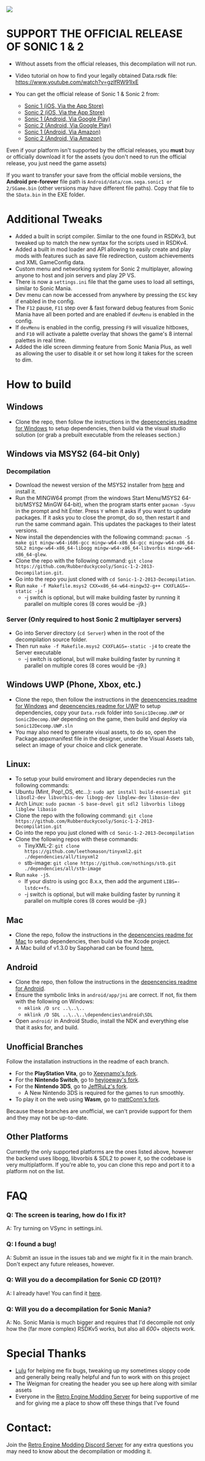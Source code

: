 ![](header.png?raw=true)
# **SUPPORT THE OFFICIAL RELEASE OF SONIC 1 & 2**
+ Without assets from the official releases, this decompilation will not run.
+ Video tutorial on how to find your legally obtained Data.rsdk file: https://www.youtube.com/watch?v=gzIfRW91IxE

+ You can get the official release of Sonic 1 & Sonic 2 from:
  * [Sonic 1 (iOS, Via the App Store)](https://apps.apple.com/au/app/sonic-the-hedgehog-classic/id316050001)
  * [Sonic 2 (iOS, Via the App Store)](https://apps.apple.com/au/app/sonic-the-hedgehog-2-classic/id347415188)
  * [Sonic 1 (Android, Via Google Play)](https://play.google.com/store/apps/details?id=com.sega.sonic1px&hl=en_AU&gl=US)
  * [Sonic 2 (Android, Via Google Play)](https://play.google.com/store/apps/details?id=com.sega.sonic2.runner&hl=en_AU&gl=US)
  * [Sonic 1 (Android, Via Amazon)](https://www.amazon.com.au/Sega-of-America-Sonic-Hedgehog/dp/B00D74DVKM)
  * [Sonic 2 (Android, Via Amazon)](https://www.amazon.com.au/Sega-of-America-Sonic-Hedgehog/dp/B00HAPRVWS)

Even if your platform isn't supported by the official releases, you **must** buy or officially download it for the assets (you don't need to run the official release, you just need the game assets)

If you want to transfer your save from the official mobile versions, the **Android pre-forever** file path is `Android/data/com.sega.sonic1 or 2/SGame.bin` (other versions may have different file paths). Copy that file to the `SData.bin` in the EXE folder.

# Additional Tweaks
* Added a built in script compiler. Similar to the one found in RSDKv3, but tweaked up to match the new syntax for the scripts used in RSDKv4.
* Added a built in mod loader and API allowing to easily create and play mods with features such as save file redirection, custom achievements and XML GameConfig data.
* Custom menu and networking system for Sonic 2 multiplayer, allowing anyone to host and join servers and play 2P VS.
* There is now a `settings.ini` file that the game uses to load all settings, similar to Sonic Mania.
* Dev menu can now be accessed from anywhere by pressing the `ESC` key if enabled in the config.
* The `F12` pause, `F11` step over & fast forward debug features from Sonic Mania have all been ported and are enabled if `devMenu` is enabled in the config.
* If `devMenu` is enabled in the config, pressing `F9` will visualize hitboxes, and `F10` will activate a palette overlay that shows the game's 8 internal palettes in real time.
* Added the idle screen dimming feature from Sonic Mania Plus, as well as allowing the user to disable it or set how long it takes for the screen to dim.

# How to build
## Windows
* Clone the repo, then follow the instructions in the [depencencies readme for Windows](./dependencies/windows/dependencies.txt) to setup dependencies, then build via the visual studio solution (or grab a prebuilt executable from the releases section.)

## Windows via MSYS2 (64-bit Only)
### Decompilation
* Download the newest version of the MSYS2 installer from [here](https://www.msys2.org/) and install it.
* Run the MINGW64 prompt (from the windows Start Menu/MSYS2 64-bit/MSYS2 MinGW 64-bit), when the program starts enter `pacman -Syuu` in the prompt and hit Enter. Press `Y` when it asks if you want to update packages. If it asks you to close the prompt, do so, then restart it and run the same command again. This updates the packages to their latest versions.
* Now install the dependencies with the following command: `pacman -S make git mingw-w64-i686-gcc mingw-w64-x86_64-gcc mingw-w64-x86_64-SDL2 mingw-w64-x86_64-libogg mingw-w64-x86_64-libvorbis mingw-w64-x86_64-glew`.
* Clone the repo with the following command: `git clone https://github.com/Rubberduckycooly/Sonic-1-2-2013-Decompilation.git`.
* Go into the repo you just cloned with `cd Sonic-1-2-2013-Decompilation`.
* Run `make -f Makefile.msys2 CXX=x86_64-w64-mingw32-g++ CXXFLAGS=-static -j4`
  * -j switch is optional, but will make building faster by running it parallel on multiple cores (8 cores would be -j9.)
### Server (Only required to host Sonic 2 multiplayer servers)
* Go into Server directory (`cd Server`) when in the root of the decompilation source folder.
* Then run `make -f Makefile.msys2 CXXFLAGS=-static -j4` to create the Server executable
  * -j switch is optional, but will make building faster by running it parallel on multiple cores (8 cores would be -j9.)

## Windows UWP (Phone, Xbox, etc.)
* Clone the repo, then follow the instructions in the [depencencies readme for Windows](./dependencies/windows/dependencies.txt) and [depencencies readme for UWP](./dependencies/windows-uwp/dependencies.txt) to setup dependencies, copy your `Data.rsdk` folder into `Sonic1Decomp.UWP` or `Sonic2Decomp.UWP` depending on the game, then build and deploy via `Sonic12Decomp.UWP.sln`
* You may also need to generate visual assets, to do so, open the Package.appxmanifest file in the designer, under the Visual Assets tab, select an image of your choice and click generate.

## Linux:
* To setup your build enviroment and library dependecies run the following commands:
* Ubuntu (Mint, Pop!_OS, etc...): `sudo apt install build-essential git libsdl2-dev libvorbis-dev libogg-dev libglew-dev libasio-dev`
* Arch Linux: `sudo pacman -S base-devel git sdl2 libvorbis libogg libglew libasio`
* Clone the repo with the following command: `git clone https://github.com/Rubberduckycooly/Sonic-1-2-2013-Decompilation.git`
* Go into the repo you just cloned with `cd Sonic-1-2-2013-Decompilation`
* Clone the following repos with these commands: 
  * TinyXML-2: `git clone https://github.com/leethomason/tinyxml2.git ./dependencies/all/tinyxml2`
  * stb-image: `git clone https://github.com/nothings/stb.git ./dependencies/all/stb-image`
* Run `make -j5`.
  * If your distro is using gcc 8.x.x, then add the argument `LIBS=-lstdc++fs`.
  * -j switch is optional, but will make building faster by running it parallel on multiple cores (8 cores would be -j9.)

## Mac
* Clone the repo, follow the instructions in the [depencencies readme for Mac](./dependencies/mac/dependencies.txt) to setup dependencies, then build via the Xcode project.
* A Mac build of v1.3.0 by Sappharad can be found [here.](https://github.com/Sappharad/Sonic-1-2-2013-Decompilation/releases/tag/1.3.0mac)

## Android
* Clone the repo, then follow the instructions in the [depencencies readme for Android](./dependencies/android/dependencies.txt).
* Ensure the symbolic links in `android/app/jni` are correct. If not, fix them with the following on Windows:
  * `mklink /D src ..\..\..`
  * `mklink /D SDL ..\..\..\dependencies\android\SDL`
* Open `android/` in Android Studio, install the NDK and everything else that it asks for, and build.

## Unofficial Branches
Follow the installation instructions in the readme of each branch.
* For the **PlayStation Vita**, go to [Xeeynamo's fork](https://github.com/xeeynamo/Sonic-1-2-2013-Decompilation).
* For the **Nintendo Switch**, go to [heyjoeway's fork](https://github.com/heyjoeway/Sonic-1-2-2013-Decompilation).
* For the **Nintendo 3DS**, go to [JeffRuLz's fork](https://github.com/JeffRuLz/Sonic-1-2-2013-Decompilation).
  * A New Nintendo 3DS is required for the games to run smoothly.
* To play it on the web using **Wasm**, go to [mattConn's fork](https://github.com/mattConn/Sonic-Decompilation-WASM).

Because these branches are unofficial, we can't provide support for them and they may not be up-to-date.

## Other Platforms
Currently the only supported platforms are the ones listed above, however the backend uses libogg, libvorbis & SDL2 to power it, so the codebase is very multiplatform.
If you're able to, you can clone this repo and port it to a platform not on the list.

# FAQ
### Q: The screen is tearing, how do I fix it?
A: Try turning on VSync in settings.ini.

### Q: I found a bug!
A: Submit an issue in the issues tab and we _might_ fix it in the main branch. Don't expect any future releases, however.

### Q: Will you do a decompilation for Sonic CD (2011)?
A: I already have! You can find it [here](https://github.com/Rubberduckycooly/Sonic-CD-11-Decompilation).

### Q: Will you do a decompilation for Sonic Mania?
A: No. Sonic Mania is much bigger and requires that I'd decompile not only how the (far more complex) RSDKv5 works, but also all _600_+ objects work.

# Special Thanks
* [Lulu](https://github.com/MGRich) for helping me fix bugs, tweaking up my sometimes sloppy code and generally being really helpful and fun to work with on this project
* The Weigman for creating the header you see up here along with similar assets
* Everyone in the [Retro Engine Modding Server](https://dc.railgun.works/retroengine) for being supportive of me and for giving me a place to show off these things that I've found

# Contact:
Join the [Retro Engine Modding Discord Server](https://dc.railgun.works/retroengine) for any extra questions you may need to know about the decompilation or modding it.

